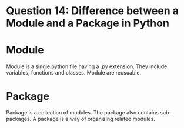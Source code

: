 # Question 14: Difference between a Module and a Package in Python

# Module

Module is a single python file having a .py extension. They include variables, functions and classes. Module are reusuable.

# Package

Package is a collection of modules. The package also contains sub-packages. A package is a way of organizing related modules.
